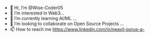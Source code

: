 - 👋 Hi, I’m @Wise-Coder05
- 👀 I’m interested in Web3...
- 🌱 I’m currently learning AI/ML ...
- 💞️ I’m looking to collaborate on Open Source Projects ...
- 📫 How to reach me https://www.linkedin.com/in/neavil-porus-a-

<!---
Wise-Coder05/Wise-Coder05 is a ✨ special ✨ repository because its `README.md` (this file) appears on your GitHub profile.
You can click the Preview link to take a look at your changes.
--->
